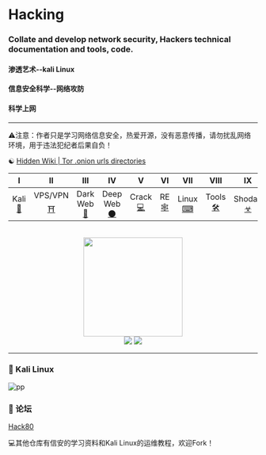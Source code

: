 # Hacking
### Collate and develop network security, Hackers technical documentation and tools, code.
#### 渗透艺术--kali Linux
#### 信息安全科学--网络攻防
#### 科学上网
----------
⚠注意：作者只是学习网络信息安全，热爱开源，没有恶意传播，请勿扰乱网络环境，用于违法犯纪者后果自负！

&#9775;
[Hidden Wiki | Tor .onion urls directories](http://www.thehiddenwiki.org/)



| Ⅰ | Ⅱ | Ⅲ | Ⅳ | Ⅴ | Ⅵ | Ⅶ | Ⅷ | Ⅸ | Ⅹ |
| :--------: | :---------: | :---------: | :---------: | :---------: | :---------:| :---------: | :-------: | :-------:| :------:|
| Kali [💖](#-kali-linux) | VPS/VPN [⛩](#VPN-VPS)|Dark Web[🌚](#Dark-Web) | Deep Web[🌑](#Deep-Web) |Crack [💻](#Crack)| RE [🕸](#逆向工程)| Linux [⌨](#bulb-系统设计)| Tools [🛠](#hammer-工具)| Shodan [☣](#speak_no_evil-编码实践)| Forum [👣](#memo-Forum) |

<br>
<div align="center">
    <img src="![pp](https://i.imgur.com/bZw1kV4.gif)" width="200px">
    <br>
    <a href="Asciinema.md"> <img src="https://img.shields.io/badge/>-group-4ab8a1.svg"></a>
    <a href="https://legacy.gitbook.com/@wizardforcel"> <img src="https://img.shields.io/badge/_-gitbook-4ab8a1.svg"></a> 
</div>

----------

### 💖 Kali Linux


![pp](https://i.imgur.com/bZw1kV4.gif)


### 👣 论坛

[Hack80](http://www.hack80.com/)



:computer:其他仓库有信安的学习资料和Kali Linux的运维教程，欢迎Fork！
